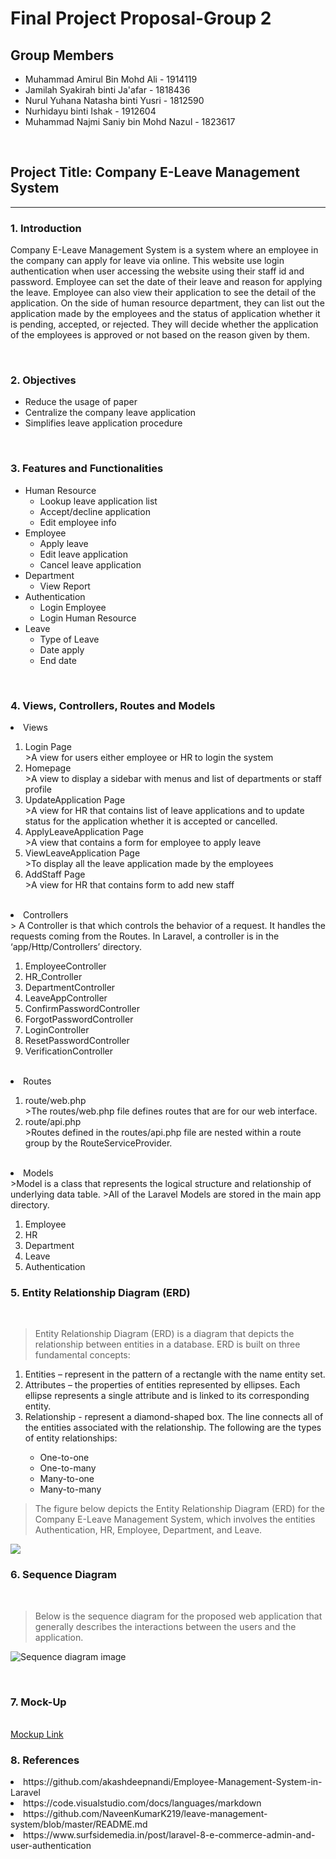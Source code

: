 # Final Project Proposal-Group 2

## Group Members
- Muhammad Amirul Bin Mohd Ali - 1914119
- Jamilah Syakirah binti Ja'afar - 1818436
- Nurul Yuhana Natasha binti Yusri - 1812590
- Nurhidayu binti Ishak - 1912604
- Muhammad Najmi Saniy bin Mohd Nazul - 1823617

<br>

## Project Title: Company E-Leave Management System

<hr> 

### 1. Introduction

Company E-Leave Management System is a system where an employee in the company can apply for leave via online. This website use login authentication when user accessing the website using their staff id and password. Employee can set the date of their leave and reason for applying the leave. Employee can also view their application to see the detail of the application. On the side of human resource department, they can list out the application made by the employees and the status of application whether it is pending, accepted, or rejected. They will decide whether the application of the employees is approved or not based on the reason given by them.

<br>

### 2. Objectives

- Reduce the usage of paper
- Centralize the company leave application
- Simplifies leave application procedure

<br>

### 3. Features and Functionalities


- Human Resource
  - Lookup leave application list
  - Accept/decline application
  - Edit employee info
- Employee
  - Apply leave
  - Edit leave application
  - Cancel leave application
- Department
   - View Report
- Authentication
   - Login Employee
   - Login Human Resource
- Leave
  - Type of Leave
  - Date apply
  - End date

<br>

### 4. Views, Controllers, Routes and Models

<li> Views </li> 
<ol> 
  <li> Login Page </li>
      >A view for users either employee or HR to login the system
  <li> Homepage </li>
	    >A view to display a sidebar with menus and list of departments or staff profile 
  <li> UpdateApplication Page </li>
      >A view for HR that contains list of leave applications and to update status for the application whether it is accepted or cancelled.
  <li> ApplyLeaveApplication Page </li> 
      >A view that contains a form for employee to apply leave 
  <li> ViewLeaveApplication Page </li>
      >To display all the leave application made by the employees
  <li> AddStaff Page </li>
      >A view for HR that contains form to add new staff 
</ol>
<br> 

<li> Controllers </li> 
> A Controller is that which controls the behavior of a request. It handles the requests coming from the Routes. In Laravel, a controller is in the ‘app/Http/Controllers’ directory.
<ol> 
  <li> EmployeeController </li>
  <li> HR_Controller </li>
  <li> DepartmentController </li>
  <li> LeaveAppController </li>
  <li> ConfirmPasswordController </li>
  <li> ForgotPasswordController </li>
  <li> LoginController </li>
  <li> ResetPasswordController </li> 
  <li> VerificationController </li>
</ol>
<br>

<li> Routes </li>
<ol> 
  <li> route/web.php </li> 
      >The routes/web.php file defines routes that are for our web interface.
  <li> route/api.php </li>
      >Routes defined in the routes/api.php file are nested within a route group by the RouteServiceProvider. 
</ol>
<br>

<li> Models </li>
>Model is a class that represents the logical structure and relationship of underlying data table. 
>All of the Laravel Models are stored in the main app directory.
<ol> 
  <li> Employee </li>
  <li> HR </li>
  <li> Department </li>
  <li> Leave </li>
  <li> Authentication </li>
</ol>

### 5. Entity Relationship Diagram (ERD)

<br>

>Entity Relationship Diagram (ERD) is a diagram that depicts the relationship between entities in a database. ERD is built on three fundamental concepts:
<ol type="1">
	<li>Entities – represent in the pattern of a rectangle with the name entity set.</li>
	<li>Attributes – the properties of entities represented by ellipses. Each ellipse represents a single attribute and is linked to its corresponding entity.</li>
	<li>Relationship - represent a diamond-shaped box. The line connects all of the entities associated with the relationship. The following are the types of entity relationships:</li>
	<ul>
		<li>One-to-one</li>
		<li>One-to-many</li>
		<li>Many-to-one</li>
		<li>Many-to-many</li>
	</ul>
</ol>  

>The figure below depicts the Entity Relationship Diagram (ERD) for the Company E-Leave Management System, which involves the entities Authentication, HR, Employee, Department, and Leave.

<img src="https://github.com/syakirahjf/hrms/blob/main/resources/ERDiagram.png?raw=true">

### 6. Sequence Diagram

<br>

>Below is the sequence diagram for the proposed web application that generally describes the interactions between the users and the application.

![Sequence diagram image](https://github.com/syakirahjf/hrms/blob/main/resources/Seq%20Diagram.png)

<br>

### 7. Mock-Up
<br>
<a href="https://hrms.my.canva.site/">Mockup Link</a>

### 8. References
<li> https://github.com/akashdeepnandi/Employee-Management-System-in-Laravel </li>
<li> https://code.visualstudio.com/docs/languages/markdown </li>
<li> https://github.com/NaveenKumarK219/leave-management-system/blob/master/README.md </li>
<li> https://www.surfsidemedia.in/post/laravel-8-e-commerce-admin-and-user-authentication </li>

